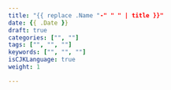 ```yaml
---
title: "{{ replace .Name "-" " " | title }}"
date: {{ .Date }}
draft: true
categories: ["", ""]
tags: ["", "", ""]
keywords: ["", "", ""]
isCJKLanguage: true
weight: 1

---
```


